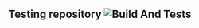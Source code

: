 ## Testing repository ![Build And Tests](https://github.com/RnRQueen/Testing/actions/workflows/build_and_test.yml/badge.svg)